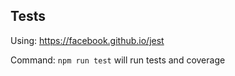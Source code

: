 ## Tests
Using: https://facebook.github.io/jest

Command: `npm run test` will run tests and coverage
